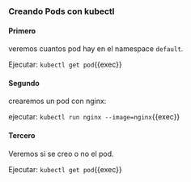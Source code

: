 
### Creando Pods con kubectl

#### Primero

veremos cuantos pod hay en el namespace `default`.

Ejecutar: `kubectl get pod`{{exec}}


#### Segundo

crearemos un pod con nginx:

ejecutar: `kubectl run nginx --image=nginx`{{exec}}

#### Tercero

Veremos si se creo o no el pod.

Ejecutar: `kubectl get pod`{{exec}}
